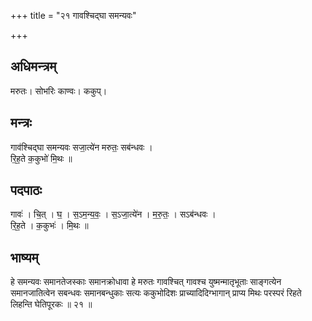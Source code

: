 +++
title = "२१ गावश्चिद्घा समन्यवः"

+++
## अधिमन्त्रम्
मरुतः। सोभरिः काण्वः। ककुप्।

## मन्त्रः
गाव॑श्चिद्घा समन्यवः सजा॒त्ये॑न मरुतः॒ सब॑न्धवः ।  
रि॒ह॒ते क॒कुभो॑ मि॒थः ॥

## पदपाठः
गावः॑ । चि॒त् । घ॒ । स॒ऽम॒न्य॒वः॒ । स॒ऽजा॒त्ये॑न । म॒रु॒तः॒ । सऽब॑न्धवः ।  
रि॒ह॒ते । क॒कुभः॑ । मि॒थः ॥

## भाष्यम्
हे समन्यवः समानतेजस्काः समानक्रोधावा हे मरुतः गावश्चित् गावश्च युष्मन्मातृभूताः साङ्गत्येन समानजातित्वेन सबन्धवः समानबन्धुकाः सत्यः ककुभोदिशः प्राच्यादिदिग्भागान् प्राप्य मिथः परस्परं रिहते लिहन्ति घेतिपूरकः ॥ २१ ॥